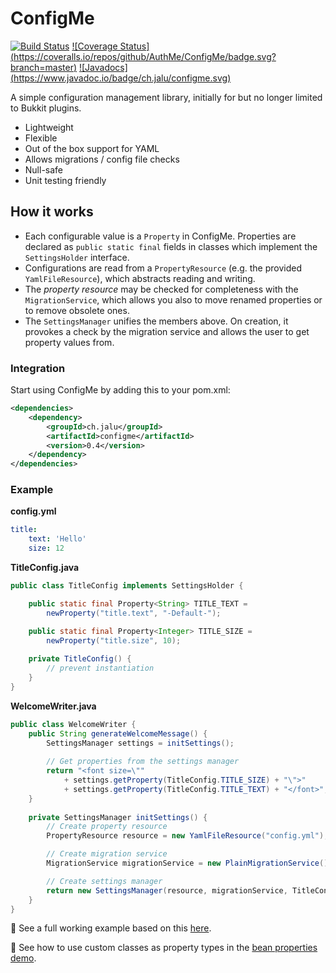 # ConfigMe
[![Build Status](https://travis-ci.org/AuthMe/ConfigMe.svg?branch=master)](https://travis-ci.org/AuthMe/ConfigMe) [![Coverage Status]
(https://coveralls.io/repos/github/AuthMe/ConfigMe/badge.svg?branch=master)](https://coveralls.io/github/AuthMe/ConfigMe?branch=master) [![Javadocs]
(https://www.javadoc.io/badge/ch.jalu/configme.svg)](https://www.javadoc.io/doc/ch.jalu/configme)

A simple configuration management library, initially for but no longer limited to Bukkit plugins.

- Lightweight
- Flexible
- Out of the box support for YAML
- Allows migrations / config file checks
- Null-safe
- Unit testing friendly

## How it works
- Each configurable value is a `Property` in ConfigMe. Properties are declared as `public static final` fields
  in classes which implement the `SettingsHolder` interface.
- Configurations are read from a `PropertyResource` (e.g. the provided `YamlFileResource`), which abstracts reading
  and writing.
- The _property resource_ may be checked for completeness with the `MigrationService`, which allows you also to move
  renamed properties or to remove obsolete ones.
- The `SettingsManager` unifies the members above. On creation, it provokes a check by the migration service and
  allows the user to get property values from.

### Integration
Start using ConfigMe by adding this to your pom.xml:
```xml
<dependencies>
    <dependency>
        <groupId>ch.jalu</groupId>
        <artifactId>configme</artifactId>
        <version>0.4</version>
    </dependency>
</dependencies>
```
  
### Example
**config.yml**
```yml
title:
    text: 'Hello'
    size: 12
```

**TitleConfig.java**
```java
public class TitleConfig implements SettingsHolder {

    public static final Property<String> TITLE_TEXT =
        newProperty("title.text", "-Default-");

    public static final Property<Integer> TITLE_SIZE =
        newProperty("title.size", 10);
    
    private TitleConfig() {
        // prevent instantiation
    }
}
```

**WelcomeWriter.java**
```java
public class WelcomeWriter {
    public String generateWelcomeMessage() {
        SettingsManager settings = initSettings();
      
        // Get properties from the settings manager
        return "<font size=\"" 
            + settings.getProperty(TitleConfig.TITLE_SIZE) + "\">"
            + settings.getProperty(TitleConfig.TITLE_TEXT) + "</font>";
    }
  
    private SettingsManager initSettings() {
        // Create property resource
        PropertyResource resource = new YamlFileResource("config.yml");

        // Create migration service
        MigrationService migrationService = new PlainMigrationService();

        // Create settings manager
        return new SettingsManager(resource, migrationService, TitleConfig.class);
    }
}
```
:pencil: See a full working example based on this 
[here](https://github.com/AuthMe/ConfigMe/tree/master/src/test/java/ch/jalu/configme/demo).

:pencil: See how to use custom classes as property types in the 
[bean properties demo](https://github.com/AuthMe/ConfigMe/tree/master/src/test/java/ch/jalu/configme/demo/beans).
